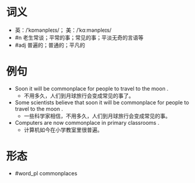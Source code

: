 # 词义
- 英：/ˈkɒmənpleɪs/； 美：/ˈkɑːmənpleɪs/
- #n 老生常谈；平常的事；常见的事；平淡无奇的言语等
- #adj 普遍的；普通的；平凡的
# 例句
- Soon it will be commonplace for people to travel to the moon .
	- 不用多久，人们到月球旅行会变成常见的事了。
- Some scientists believe that soon it will be commonplace for people to travel to the moon .
	- 一些科学家相信，不用多久，人们到月球旅行会变成常见的事。
- Computers are now commonplace in primary classrooms .
	- 计算机如今在小学教室里很普遍。
# 形态
- #word_pl commonplaces
